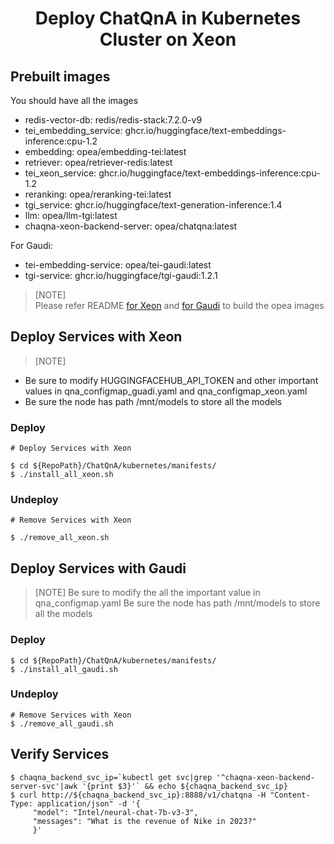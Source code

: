 <h1 align="center" id="title">Deploy ChatQnA in Kubernetes Cluster on Xeon</h1>

## Prebuilt images

You should have all the images

- redis-vector-db: redis/redis-stack:7.2.0-v9
- tei_embedding_service: ghcr.io/huggingface/text-embeddings-inference:cpu-1.2
- embedding: opea/embedding-tei:latest
- retriever: opea/retriever-redis:latest
- tei_xeon_service: ghcr.io/huggingface/text-embeddings-inference:cpu-1.2
- reranking: opea/reranking-tei:latest
- tgi_service: ghcr.io/huggingface/text-generation-inference:1.4
- llm: opea/llm-tgi:latest
- chaqna-xeon-backend-server: opea/chatqna:latest

For Gaudi:
- tei-embedding-service: opea/tei-gaudi:latest
- tgi-service: ghcr.io/huggingface/tgi-gaudi:1.2.1

> [NOTE]  
> Please refer README [for Xeon](https://github.com/opea-project/GenAIExamples/blob/main/ChatQnA/docker-composer/xeon/README.md) and [for Gaudi](https://github.com/opea-project/GenAIExamples/blob/main/ChatQnA/docker-composer/gaudi/README.md) to build the opea images

## Deploy Services with Xeon

> [NOTE]
- Be sure to modify HUGGINGFACEHUB_API_TOKEN and other important values in qna_configmap_guadi.yaml and qna_configmap_xeon.yaml 
- Be sure the node has path /mnt/models to store all the models 

### Deploy 
```
# Deploy Services with Xeon

$ cd ${RepoPath}/ChatQnA/kubernetes/manifests/
$ ./install_all_xeon.sh
```

### Undeploy
```
# Remove Services with Xeon

$ ./remove_all_xeon.sh
```


## Deploy Services with Gaudi

> [NOTE]
> Be sure to modify the all the important value in qna_configmap.yaml
> Be sure the node has path /mnt/models to store all the models 

### Deploy 
```
$ cd ${RepoPath}/ChatQnA/kubernetes/manifests/
$ ./install_all_gaudi.sh
```
### Undeploy
```
# Remove Services with Xeon
$ ./remove_all_gaudi.sh
```


## Verify Services

```
$ chaqna_backend_svc_ip=`kubectl get svc|grep '^chaqna-xeon-backend-server-svc'|awk '{print $3}'` && echo ${chaqna_backend_svc_ip}
$ curl http://${chaqna_backend_svc_ip}:8888/v1/chatqna -H "Content-Type: application/json" -d '{
     "model": "Intel/neural-chat-7b-v3-3",
     "messages": "What is the revenue of Nike in 2023?"
     }'
```

